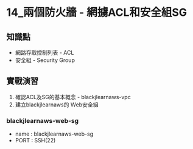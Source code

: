 14_兩個防火牆 - 網擄ACL和安全組SG
==============================

##  知識點

* 網路存取控制列表 - ACL
* 安全組  - Security Group

## 實戰演習

1. 確認ACL及SG的基本概念 - blackjlearnaws-vpc
2. 建立blackjlearnaws的 Ｗeb安全組

### blackjlearnaws-web-sg

+ name : blackjlearnaws-web-sg
+ PORT : SSH(22)


